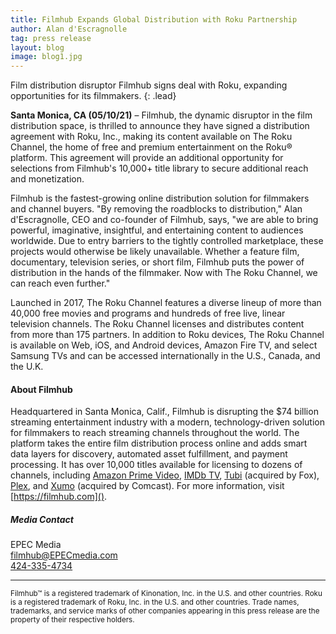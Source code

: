 ```yaml
---
title: Filmhub Expands Global Distribution with Roku Partnership
author: Alan d'Escragnolle
tag: press release
layout: blog
image: blog1.jpg
---
```

Film distribution disruptor Filmhub signs deal with Roku, expanding opportunities for its filmmakers.
{: .lead}

**Santa Monica, CA (05/10/21)** – Filmhub, the dynamic disruptor in the film distribution space, is thrilled to announce they have signed a distribution agreement with Roku, Inc., making its content available on The Roku Channel, the home of free and premium entertainment on the Roku® platform. This agreement will provide an additional opportunity for selections from Filmhub's 10,000+ title library to secure additional reach and monetization.

Filmhub is the fastest-growing online distribution solution for filmmakers and channel buyers. "By removing the roadblocks to distribution," Alan d'Escragnolle, CEO and co-founder of Filmhub, says, "we are able to bring powerful, imaginative, insightful, and entertaining content to audiences worldwide. Due to entry barriers to the tightly controlled marketplace, these projects would otherwise be likely unavailable. Whether a feature film, documentary, television series, or short film, Filmhub puts the power of distribution in the hands of the filmmaker. Now with The Roku Channel, we can reach even further."

Launched in 2017, The Roku Channel features a diverse lineup of more than 40,000 free movies and programs and hundreds of free live, linear television channels. The Roku Channel licenses and distributes content from more than 175 partners. In addition to Roku devices, The Roku Channel is available on Web, iOS, and Android devices, Amazon Fire TV, and select Samsung TVs and can be accessed internationally in the U.S., Canada, and the U.K.

#### About Filmhub

Headquartered in Santa Monica, Calif., Filmhub is disrupting the $74 billion streaming entertainment industry with a modern, technology-driven solution for filmmakers to reach streaming channels throughout the world. The platform takes the entire film distribution process online and adds smart data layers for discovery, automated asset fulfillment, and payment processing. It has over 10,000 titles available for licensing to dozens of channels, including [Amazon Prime Video](https://www.primevideo.com/), [IMDb TV](https://www.imdb.com/tv/), [Tubi](https://www.imdb.com/tv/) (acquired by Fox), [Plex](https://www.plex.tv/), and [Xumo](https://www.xumo.tv/) (acquired by Comcast). For more information, visit [https://filmhub.com]().


##### Media Contact

EPEC Media  
[filmhub@EPECmedia.com](mailto:filmhub@EPECmedia.com)  
[424-335-4734](tel:424-335-4734)

---

<small>Filmhub&trade; is a registered trademark of Kinonation, Inc. in the U.S. and other countries. Roku is a registered trademark of Roku, Inc. in the U.S. and other countries. Trade names, trademarks, and service marks of other companies appearing in this press release are the property of their respective holders.</small>
